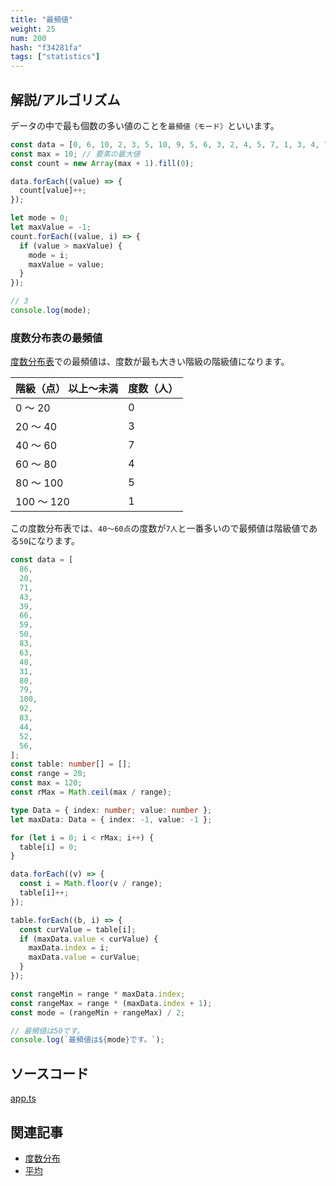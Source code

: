 ```yaml
---
title: "最頻値"
weight: 25
num: 200
hash: "f34281fa"
tags: ["statistics"]
---
```


## 解説/アルゴリズム

データの中で最も個数の多い値のことを`最頻値（モード）`といいます。

```typescript
const data = [0, 6, 10, 2, 3, 5, 10, 9, 5, 6, 3, 2, 4, 5, 7, 1, 3, 4, 7, 3];
const max = 10; // 要素の最大値
const count = new Array(max + 1).fill(0);

data.forEach((value) => {
  count[value]++;
});

let mode = 0;
let maxValue = -1;
count.forEach((value, i) => {
  if (value > maxValue) {
    mode = i;
    maxValue = value;
  }
});

// 3
console.log(mode);
```

### 度数分布表の最頻値

[度数分布表](/a6c8d450/)での最頻値は、度数が最も大きい階級の階級値になります。

| 階級（点） 以上～未満 | 度数（人） |
| :-------------------- | :--------- |
| 0 ～ 20               | 0          |
| 20 ～ 40              | 3          |
| 40 ～ 60              | 7          |
| 60 ～ 80              | 4          |
| 80 ～ 100             | 5          |
| 100 ～ 120            | 1          |

この度数分布表では、`40～60点`の度数が`7人`と一番多いので最頻値は階級値である`50`になります。

```typescript
const data = [
  86,
  20,
  71,
  43,
  39,
  66,
  59,
  50,
  83,
  63,
  48,
  31,
  80,
  79,
  100,
  92,
  83,
  44,
  52,
  56,
];
const table: number[] = [];
const range = 20;
const max = 120;
const rMax = Math.ceil(max / range);

type Data = { index: number; value: number };
let maxData: Data = { index: -1, value: -1 };

for (let i = 0; i < rMax; i++) {
  table[i] = 0;
}

data.forEach((v) => {
  const i = Math.floor(v / range);
  table[i]++;
});

table.forEach((b, i) => {
  const curValue = table[i];
  if (maxData.value < curValue) {
    maxData.index = i;
    maxData.value = curValue;
  }
});

const rangeMin = range * maxData.index;
const rangeMax = range * (maxData.index + 1);
const mode = (rangeMin + rangeMax) / 2;

// 最頻値は50です。
console.log(`最頻値は${mode}です。`);
```

## ソースコード

[app.ts](./static/code/f34281fa/app.ts)

## 関連記事

- [度数分布](/a6c8d450/)
- [平均](/f46de367/)
